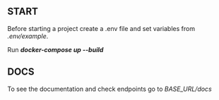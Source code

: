 ## START

Before starting a project create a .env file and set variables from *.env/example*.

Run ***docker-compose up --build***

## DOCS

To see the documentation and check endpoints go to *BASE_URL/docs*
